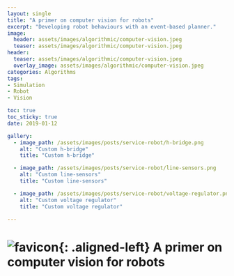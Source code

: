 ```yaml
---
layout: single
title: "A primer on computer vision for robots"
excerpt: "Developing robot behaviours with an event-based planner."
image:
  header: assets/images/algorithmic/computer-vision.jpeg
  teaser: assets/images/algorithmic/computer-vision.jpeg
header:
  teaser: assets/images/algorithmic/computer-vision.jpeg
  overlay_image: assets/images/algorithmic/computer-vision.jpeg
categories: Algorithms
tags:
- Simulation
- Robot
- Vision

toc: true
toc_sticky: true
date: 2019-01-12

gallery:
  - image_path: /assets/images/posts/service-robot/h-bridge.png
    alt: "Custom h-bridge"
    title: "Custom h-bridge"

  - image_path: /assets/images/posts/service-robot/line-sensors.png
    alt: "Custom line-sensors"
    title: "Custom line-sensors"

  - image_path: /assets/images/posts/service-robot/voltage-regulator.png
    alt: "Custom voltage regulator"
    title: "Custom voltage regulator"

---
```


# ![favicon](/assets/images/favicon.ico){: .aligned-left} A primer on computer vision for robots
